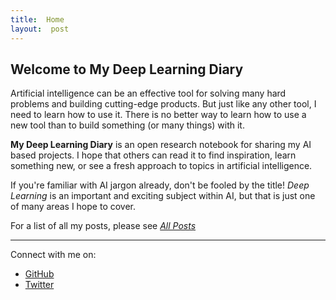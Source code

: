 ```yaml
---
title:  Home
layout:  post
---
```



## Welcome to My Deep Learning Diary ##

Artificial intelligence can be an effective tool for solving many hard problems and building cutting-edge products. But just like any other tool, I need to learn how to use it. There is no better way to learn how to use a new tool than to build something (or many things) with it.

**My Deep Learning Diary** is an open research notebook for sharing my AI based projects. I hope that others can read it to find inspiration, learn something new, or see a fresh approach to topics in artificial intelligence. 

If you're familiar with AI jargon already, don't be fooled by the title! *Deep Learning* is an important and exciting subject within AI, but that is just one of many areas I hope to cover. 

For a list of all my posts, please see *[All Posts](https://nurriol2.github.io/deep-learning-diary/about.html)*

---

Connect with me on:  
- [GitHub](https://github.com/nurriol2)
- [Twitter](http://twitter.com/_ElliotF)